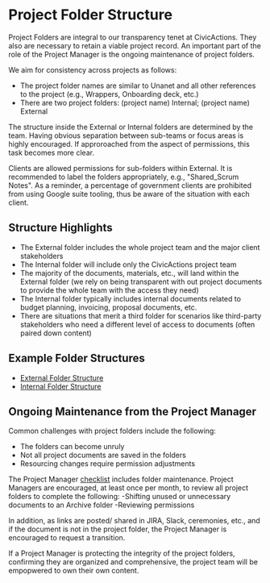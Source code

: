 # Project Folder Structure

Project Folders are integral to our transparency tenet at CivicActions. They also are necessary to retain a viable project record. An important part of the role of the Project Manager is the ongoing maintenance of project folders.

We aim for consistency across projects as follows:
- The project folder names are similar to Unanet and all other references to the project (e.g., Wrappers, Onboarding deck, etc.)
- There are two project folders: (project name) Internal; (project name) External

The structure inside the External or Internal folders are determined by the team. Having obvious separation between sub-teams or focus areas is highly encouraged. If approroached from the aspect of permissions, this task becomes more clear. 

Clients are allowed permissions for sub-folders within External. It is recommended to label the folders appropriately, e.g., "Shared_Scrum Notes". As a  reminder, a percentage of government clients are prohibited from using Google suite tooling, thus be aware of the situation with each client. 


## Structure Highlights

- The External folder includes the whole project team and the major client stakeholders
- The Internal folder will include only the CivicActions project team
- The majority of the documents, materials, etc., will land within the External folder (we rely on being transparent with out project documents to provide the whole team with the access they need)
- The Internal folder typically includes internal documents related to budget planning, invoicing, proposal documents, etc.
- There are situations that merit a third folder for scenarios like third-party stakeholders who need a different level of access to documents (often paired down content)

## Example Folder Structures

- [External Folder Structure](https://drive.google.com/drive/folders/12A_IvfJItWrCLoGFR0PPcS1zQNzedS2u)
- [Internal Folder Structure](https://drive.google.com/drive/folders/1sDEFlOEJz8dpJpA3B_UqhJflXrs6L6hj)

## Ongoing Maintenance from the Project Manager

Common challenges with project folders include the following:
- The folders can become unruly 
- Not all project documents are saved in the folders
- Resourcing changes require permission adjustments

The Project Manager [checklist](https://handbook.civicactions.com/en/latest/070-project-management/project-management-checklists/) includes folder maintenance. Project Managers are encouraged, at least once per month, to review all project folders to complete the following:
-Shifting unused or unnecessary documents to an Archive folder
-Reviewing permissions

In addition, as links are posted/ shared in JIRA, Slack, ceremonies, etc., and if the document is not in the project folder, the Project Manager is encouraged to request a transition.

If a Project Manager is protecting the integrity of the project folders, confirming they are organized and comprehensive, the project team will be empopwered to own their own content. 

